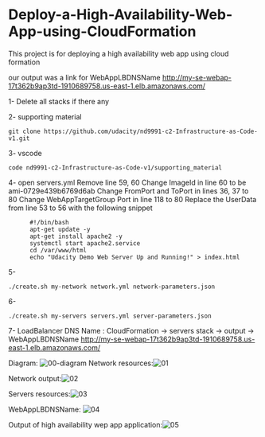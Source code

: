 # Deploy-a-High-Availability-Web-App-using-CloudFormation

This project is for deploying a high availability web app using cloud formation

our output was a link for WebAppLBDNSName http://my-se-webap-17t362b9ap3td-1910689758.us-east-1.elb.amazonaws.com/

1- Delete all stacks if there any

2- supporting material 

    git clone https://github.com/udacity/nd9991-c2-Infrastructure-as-Code-v1.git

3- vscode

    code nd9991-c2-Infrastructure-as-Code-v1/supporting_material

4- open servers.yml
    Remove line 59, 60
    Change ImageId in line 60 to be ami-0729e439b6769d6ab
    Change FromPort and ToPort in lines 36, 37 to 80
    Change WebAppTargetGroup Port in line 118  to 80
    Replace the UserData from line 53 to 56 with the following snippet
    
          #!/bin/bash
          apt-get update -y
          apt-get install apache2 -y
          systemctl start apache2.service
          cd /var/www/html
          echo "Udacity Demo Web Server Up and Running!" > index.html
          
5-

    ./create.sh my-network network.yml network-parameters.json
 
6- 

    ./create.sh my-servers servers.yml server-parameters.json

7- LoadBalancer DNS Name : CloudFormation -> servers stack -> output -> WebAppLBDNSName http://my-se-webap-17t362b9ap3td-1910689758.us-east-1.elb.amazonaws.com/


   Diagram:
   ![00-diagram](https://user-images.githubusercontent.com/95107008/201354328-7d6bd131-0bb4-4f55-ba01-c984e3c3946f.png)
   Network resources:![01](https://user-images.githubusercontent.com/95107008/201355435-a6914e84-2e1b-4a4d-b39a-5d72ce1b2d48.png)

   Network output:![02](https://user-images.githubusercontent.com/95107008/201355502-8de2706f-3ea7-4682-995d-85cbfecb9d96.png)

   Servers resources:![03](https://user-images.githubusercontent.com/95107008/201355524-f3bdeb4a-8787-450d-945f-cf2c303a5abb.png)

   WebAppLBDNSName: ![04](https://user-images.githubusercontent.com/95107008/201355543-ea817189-5383-4a15-ae1f-9c230a53f783.png)

   Output of high availability wep app application:![05](https://user-images.githubusercontent.com/95107008/201355564-1590a64b-388e-48c0-bbbb-ca50df0814ce.png)

